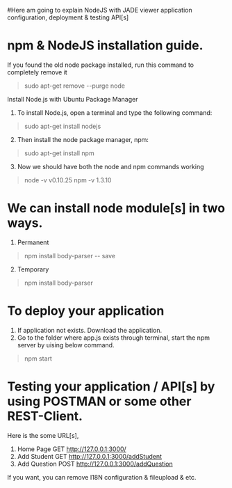 #Here am going to explain NodeJS with JADE viewer application configuration, deployment & testing API[s]

# npm & NodeJS installation guide.

If you found the old node package installed, run this command to completely remove it
> sudo apt-get remove --purge node

Install Node.js with Ubuntu Package Manager
1. To install Node.js, open a terminal and type the following command:
> sudo apt-get install nodejs
2. Then install the node package manager, npm:
> sudo apt-get install npm
3. Now we should have both the node and npm commands working
> node -v
	v0.10.25
> npm -v
	1.3.10

# We can install node module[s] in two ways.
1. Permanent 
> npm install body-parser -- save
2. Temporary
> npm install body-parser


# To deploy your application
1. If application not exists. Download the application.
2. Go to the folder where app.js exists through terminal, start the npm server by uising below command.

> npm start

# Testing your application / API[s] by using POSTMAN or some other REST-Client.

Here is the some URL[s],

1. Home Page	GET	http://127.0.0.1:3000/	
2. Add Student	GET	http://127.0.0.1:3000/addStudent
3. Add Question	POST	http://127.0.0.1:3000/addQuestion

If you want, you can remove I18N configuration & fileupload & etc.
